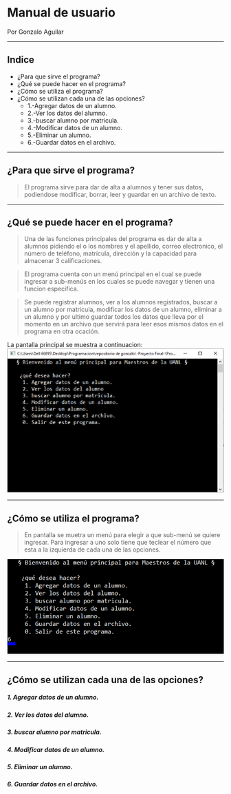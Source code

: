# Manual de usuario
Por Gonzalo Aguilar
***
Indice
----
* ¿Para que sirve el programa?
* ¿Qué se puede hacer en el programa?
* ¿Cómo se utiliza el programa?
* ¿Cómo se utilizan cada una de las opciones?
  * 1.-Agregar datos de un alumno.
  * 2.-Ver los datos del alumno.
  * 3.-buscar alumno por matricula.
  * 4.-Modificar datos de un alumno.
  * 5.-Eliminar un alumno.
  * 6.-Guardar datos en el archivo.

---
¿Para que sirve el programa?
---
>El programa sirve para dar de alta a alumnos y tener sus datos, podiendose modificar, borrar, leer y guardar en un archivo de texto.
---
¿Qué se puede hacer en el programa?
---
>Una de las funciones principales del programa es dar de alta a alumnos pidiendo el o los nombres y el apellido, correo electronico,  el número de teléfono, matrícula, dirección y la capacidad para almacenar 3 calificaciones.

>El programa cuenta con un menú principal en el cual se puede ingresar a sub-menús en los cuales se puede navegar y tienen una funcion especifica.

>Se puede registrar alumnos, ver a los alumnos registrados, buscar a un alumno por matricula, modificar los datos de un alumno, eliminar a un alumno  y por ultimo guardar todos los datos que lleva por el momento en un archivo que servirá para leer esos mismos datos en el programa en otra ocación.

La pantalla principal se muestra a continuacion:
![](https://github.com/Geekerxd/repositorio-de-gonzalo/blob/master/z%20Images/2.PNG?raw=true)

----
¿Cómo se utiliza el programa?
---

>En pantalla se muetra un menú para elegir a que sub-menú se quiere ingresar. Para ingresar a uno solo tiene que teclear el número que esta a la izquierda de cada una de las opciones.

![](https://github.com/Geekerxd/repositorio-de-gonzalo/blob/master/z%20Images/3.PNG?raw=true)

 ---
 ¿Cómo se utilizan cada una de las opciones?
 ---
 ##### 1. Agregar datos de un alumno.
 ##### 2. Ver los datos del alumno.
 ##### 3. buscar alumno por matricula.
 ##### 4. Modificar datos de un alumno.
 ##### 5. Eliminar un alumno.
 ##### 6. Guardar datos en el archivo.